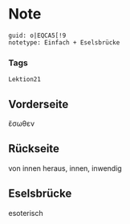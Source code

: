 # Note
```
guid: o|EQCA5[!9
notetype: Einfach + Eselsbrücke
```

### Tags
```
Lektion21
```

## Vorderseite
ἔσωθεν

## Rückseite
von innen heraus, innen, inwendig 

## Eselsbrücke
esoterisch
